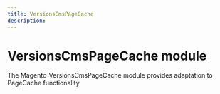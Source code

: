```yaml
---
title: VersionsCmsPageCache
description: 
---
```


# VersionsCmsPageCache module

The Magento_VersionsCmsPageCache module provides adaptation to PageCache functionality

